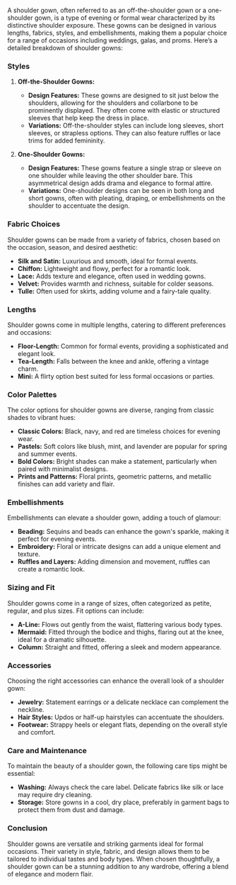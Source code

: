 A shoulder gown, often referred to as an off-the-shoulder gown or a one-shoulder gown, is a type of evening or formal wear characterized by its distinctive shoulder exposure. These gowns can be designed in various lengths, fabrics, styles, and embellishments, making them a popular choice for a range of occasions including weddings, galas, and proms. Here’s a detailed breakdown of shoulder gowns:

### Styles

1. **Off-the-Shoulder Gowns:**
   - **Design Features:** These gowns are designed to sit just below the shoulders, allowing for the shoulders and collarbone to be prominently displayed. They often come with elastic or structured sleeves that help keep the dress in place.
   - **Variations:** Off-the-shoulder styles can include long sleeves, short sleeves, or strapless options. They can also feature ruffles or lace trims for added femininity.

2. **One-Shoulder Gowns:**
   - **Design Features:** These gowns feature a single strap or sleeve on one shoulder while leaving the other shoulder bare. This asymmetrical design adds drama and elegance to formal attire.
   - **Variations:** One-shoulder designs can be seen in both long and short gowns, often with pleating, draping, or embellishments on the shoulder to accentuate the design.

### Fabric Choices

Shoulder gowns can be made from a variety of fabrics, chosen based on the occasion, season, and desired aesthetic:

- **Silk and Satin:** Luxurious and smooth, ideal for formal events.
- **Chiffon:** Lightweight and flowy, perfect for a romantic look.
- **Lace:** Adds texture and elegance, often used in wedding gowns.
- **Velvet:** Provides warmth and richness, suitable for colder seasons.
- **Tulle:** Often used for skirts, adding volume and a fairy-tale quality.

### Lengths

Shoulder gowns come in multiple lengths, catering to different preferences and occasions:

- **Floor-Length:** Common for formal events, providing a sophisticated and elegant look.
- **Tea-Length:** Falls between the knee and ankle, offering a vintage charm.
- **Mini:** A flirty option best suited for less formal occasions or parties.

### Color Palettes

The color options for shoulder gowns are diverse, ranging from classic shades to vibrant hues:

- **Classic Colors:** Black, navy, and red are timeless choices for evening wear.
- **Pastels:** Soft colors like blush, mint, and lavender are popular for spring and summer events.
- **Bold Colors:** Bright shades can make a statement, particularly when paired with minimalist designs.
- **Prints and Patterns:** Floral prints, geometric patterns, and metallic finishes can add variety and flair.

### Embellishments

Embellishments can elevate a shoulder gown, adding a touch of glamour:

- **Beading:** Sequins and beads can enhance the gown's sparkle, making it perfect for evening events.
- **Embroidery:** Floral or intricate designs can add a unique element and texture.
- **Ruffles and Layers:** Adding dimension and movement, ruffles can create a romantic look.

### Sizing and Fit

Shoulder gowns come in a range of sizes, often categorized as petite, regular, and plus sizes. Fit options can include:

- **A-Line:** Flows out gently from the waist, flattering various body types.
- **Mermaid:** Fitted through the bodice and thighs, flaring out at the knee, ideal for a dramatic silhouette.
- **Column:** Straight and fitted, offering a sleek and modern appearance.

### Accessories

Choosing the right accessories can enhance the overall look of a shoulder gown:

- **Jewelry:** Statement earrings or a delicate necklace can complement the neckline.
- **Hair Styles:** Updos or half-up hairstyles can accentuate the shoulders.
- **Footwear:** Strappy heels or elegant flats, depending on the overall style and comfort.

### Care and Maintenance

To maintain the beauty of a shoulder gown, the following care tips might be essential:

- **Washing:** Always check the care label. Delicate fabrics like silk or lace may require dry cleaning.
- **Storage:** Store gowns in a cool, dry place, preferably in garment bags to protect them from dust and damage.

### Conclusion

Shoulder gowns are versatile and striking garments ideal for formal occasions. Their variety in style, fabric, and design allows them to be tailored to individual tastes and body types. When chosen thoughtfully, a shoulder gown can be a stunning addition to any wardrobe, offering a blend of elegance and modern flair.